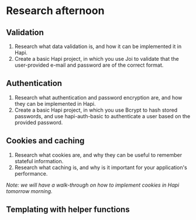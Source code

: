 # Research afternoon

## Validation

1. Research what data validation is, and how it can be implemented it in Hapi.
2. Create a basic Hapi project, in which you use Joi to validate that the user-provided e-mail and password are of the correct format.

## Authentication

1. Research what authentication and password encryption are, and how they can be implemented in Hapi.
2. Create a basic Hapi project, in which you use Bcrypt to hash stored passwords, and use hapi-auth-basic to authenticate a user based on the provided password.

## Cookies and caching

1. Research what cookies are, and why they can be useful to remember stateful information.
2. Research what caching is, and why is it important for your application's performance.

_Note: we will have a walk-through on how to implement cookies in Hapi tomorrow morning._

## Templating with helper functions

